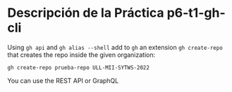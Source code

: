 # Descripción de la Práctica p6-t1-gh-cli

Using `gh api` and `gh alias --shell` add to `gh` 
an extension `gh create-repo` that creates the repo inside the given organization:

```
gh create-repo prueba-repo ULL-MII-SYTWS-2022
```

You can use the REST API or GraphQL
